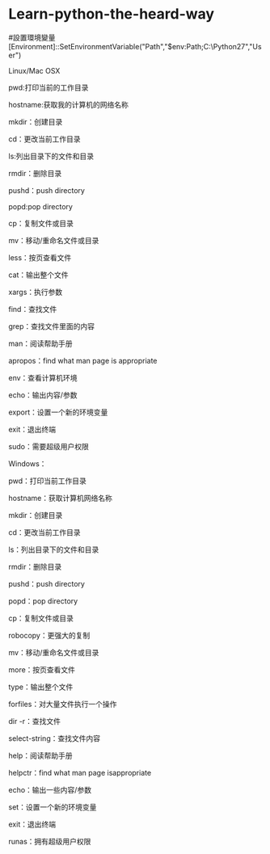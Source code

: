 # Learn-python-the-heard-way

#設置環境變量
[Environment]::SetEnvironmentVariable("Path","$env:Path;C:\Python27","User")

Linux/Mac OSX

pwd:打印当前的工作目录

hostname:获取我的计算机的网络名称

mkdir：创建目录

cd：更改当前工作目录

ls:列出目录下的文件和目录

rmdir：删除目录

pushd：push directory

popd:pop directory

cp：复制文件或目录

mv：移动/重命名文件或目录

less：按页查看文件

cat：输出整个文件

xargs：执行参数

find：查找文件

grep：查找文件里面的内容

man：阅读帮助手册

apropos：find what man page is appropriate

env：查看计算机环境

echo：输出内容/参数

export：设置一个新的环境变量

exit：退出终端

sudo：需要超级用户权限


Windows：

pwd：打印当前工作目录

hostname：获取计算机网络名称

mkdir：创建目录

cd：更改当前工作目录

ls：列出目录下的文件和目录

rmdir：删除目录

pushd：push directory

popd：pop directory

cp：复制文件或目录

robocopy：更强大的复制

mv：移动/重命名文件或目录

more：按页查看文件

type：输出整个文件

forfiles：对大量文件执行一个操作

dir -r：查找文件

select-string：查找文件内容

help：阅读帮助手册

helpctr：find what man page isappropriate

echo：输出一些内容/参数

set：设置一个新的环境变量

exit：退出终端

runas：拥有超级用户权限

